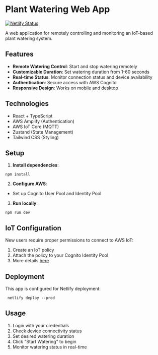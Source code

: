 # Plant Watering Web App

[![Netlify Status](https://api.netlify.com/api/v1/badges/c63638d2-f8f2-412b-9a80-383f59f6918f/deploy-status)](https://app.netlify.com/sites/water-web-app/deploys)

A web application for remotely controlling and monitoring an IoT-based plant watering system.

## Features

- **Remote Watering Control**: Start and stop watering remotely
- **Customizable Duration**: Set watering duration from 1-60 seconds
- **Real-time Status**: Monitor connection status and device availability
- **Authentication**: Secure access with AWS Cognito
- **Responsive Design**: Works on mobile and desktop

## Technologies

- React + TypeScript
- AWS Amplify (Authentication)
- AWS IoT Core (MQTT)
- Zustand (State Management)
- Tailwind CSS (Styling)

## Setup

1. **Install dependencies**:

```
npm install
```

2. **Configure AWS**:

- Set up Cognito User Pool and Identity Pool

3. **Run locally**:

```
npm run dev
```

## IoT Configuration

New users require proper permissions to connect to AWS IoT:

1. Create an IoT policy
2. Attach the policy to your Cognito Identity Pool
3. More details [here](https://docs.amplify.aws/gen1/react/build-a-backend/more-features/pubsub/set-up-pubsub/#step-2-attach-your-policy-to-your-amazon-cognito-identity)

## Deployment

This app is configured for Netlify deployment:

```
 netlify deploy --prod
```

## Usage

1. Login with your credentials
2. Check device connectivity status
3. Set desired watering duration
4. Click "Start Watering" to begin
5. Monitor watering status in real-time

